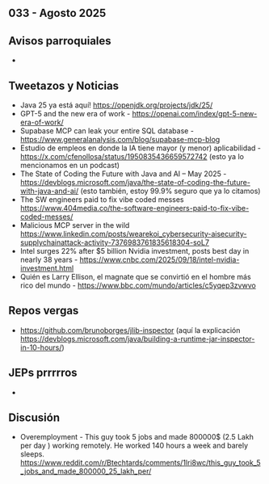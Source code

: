033 - Agosto 2025
--

## Avisos parroquiales
*

## Tweetazos y Noticias
* Java 25 ya está aquí! https://openjdk.org/projects/jdk/25/
* GPT-5 and the new era of work - https://openai.com/index/gpt-5-new-era-of-work/
* Supabase MCP can leak your entire SQL database - https://www.generalanalysis.com/blog/supabase-mcp-blog
* Estudio de empleos en donde la IA tiene mayor (y menor) aplicabilidad - https://x.com/cfenollosa/status/1950835436659572742 (esto ya lo mencionamos en un podcast)
* The State of Coding the Future with Java and AI – May 2025 - https://devblogs.microsoft.com/java/the-state-of-coding-the-future-with-java-and-ai/ (esto también, estoy 99.9% seguro que ya lo citamos)
* The SW engineers paid to fix vibe coded messes https://www.404media.co/the-software-engineers-paid-to-fix-vibe-coded-messes/
* Malicious MCP server in the wild https://www.linkedin.com/posts/wearekoi_cybersecurity-aisecurity-supplychainattack-activity-7376983761835618304-soL7 
* Intel surges 22% after $5 billion Nvidia investment, posts best day in nearly 38 years - https://www.cnbc.com/2025/09/18/intel-nvidia-investment.html
* Quién es Larry Ellison, el magnate que se convirtió en el hombre más rico del mundo - https://www.bbc.com/mundo/articles/c5yqep3zvwvo

## Repos vergas
* https://github.com/brunoborges/jlib-inspector (aquí la explicación https://devblogs.microsoft.com/java/building-a-runtime-jar-inspector-in-10-hours/)

## JEPs prrrrros
*

## Discusión
* Overemployment - This guy took 5 jobs and made 800000$ (2.5 Lakh per day ) working remotely. He worked 140 hours a week and barely sleeps. https://www.reddit.com/r/Btechtards/comments/1lri8wc/this_guy_took_5_jobs_and_made_800000_25_lakh_per/
